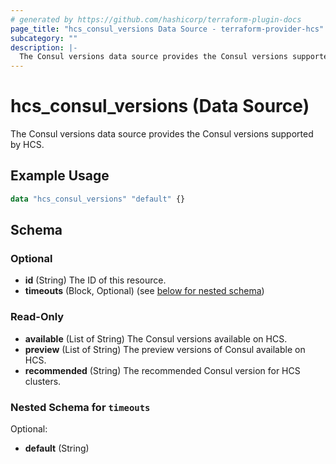 ```yaml
---
# generated by https://github.com/hashicorp/terraform-plugin-docs
page_title: "hcs_consul_versions Data Source - terraform-provider-hcs"
subcategory: ""
description: |-
  The Consul versions data source provides the Consul versions supported by HCS.
---
```


# hcs_consul_versions (Data Source)

The Consul versions data source provides the Consul versions supported by HCS.

## Example Usage

```terraform
data "hcs_consul_versions" "default" {}
```

<!-- schema generated by tfplugindocs -->
## Schema

### Optional

- **id** (String) The ID of this resource.
- **timeouts** (Block, Optional) (see [below for nested schema](#nestedblock--timeouts))

### Read-Only

- **available** (List of String) The Consul versions available on HCS.
- **preview** (List of String) The preview versions of Consul available on HCS.
- **recommended** (String) The recommended Consul version for HCS clusters.

<a id="nestedblock--timeouts"></a>
### Nested Schema for `timeouts`

Optional:

- **default** (String)


